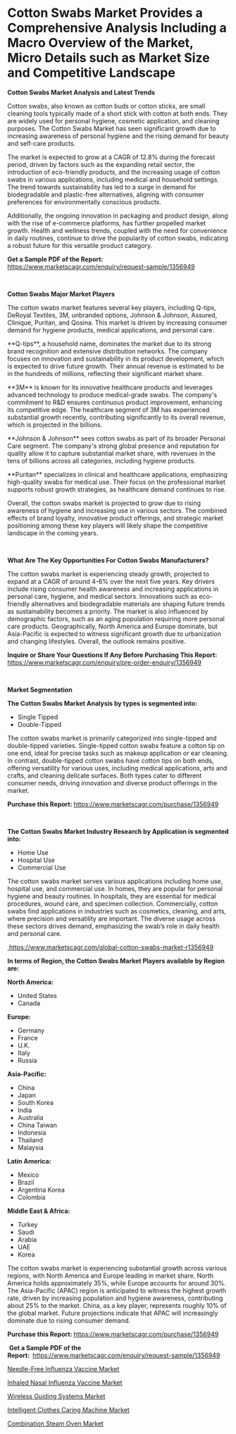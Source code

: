 <p><h1>Cotton Swabs Market Provides a Comprehensive Analysis Including a Macro Overview of the Market, Micro Details such as Market Size and Competitive Landscape</h1></p><p><strong>Cotton Swabs Market Analysis and Latest Trends</strong></p>
<p><p>Cotton swabs, also known as cotton buds or cotton sticks, are small cleaning tools typically made of a short stick with cotton at both ends. They are widely used for personal hygiene, cosmetic application, and cleaning purposes. The Cotton Swabs Market has seen significant growth due to increasing awareness of personal hygiene and the rising demand for beauty and self-care products. </p><p>The market is expected to grow at a CAGR of 12.8% during the forecast period, driven by factors such as the expanding retail sector, the introduction of eco-friendly products, and the increasing usage of cotton swabs in various applications, including medical and household settings. The trend towards sustainability has led to a surge in demand for biodegradable and plastic-free alternatives, aligning with consumer preferences for environmentally conscious products. </p><p>Additionally, the ongoing innovation in packaging and product design, along with the rise of e-commerce platforms, has further propelled market growth. Health and wellness trends, coupled with the need for convenience in daily routines, continue to drive the popularity of cotton swabs, indicating a robust future for this versatile product category.</p></p>
<p><strong>Get a Sample PDF of the Report:&nbsp;</strong> <a href="https://www.marketscagr.com/enquiry/request-sample/1356949?utm_campaign=2014&utm_medium=2&utm_source=Github&utm_content=ia&utm_term=05022025&utm_id=cotton-swabs">https://www.marketscagr.com/enquiry/request-sample/1356949</a></p>
<p>&nbsp;</p>
<p><strong>Cotton Swabs Major Market Players</strong></p>
<p><p>The cotton swabs market features several key players, including Q-tips, DeRoyal Textiles, 3M, unbranded options, Johnson & Johnson, Assured, Clinique, Puritan, and Qosina. This market is driven by increasing consumer demand for hygiene products, medical applications, and personal care.</p><p>**Q-tips**, a household name, dominates the market due to its strong brand recognition and extensive distribution networks. The company focuses on innovation and sustainability in its product development, which is expected to drive future growth. Their annual revenue is estimated to be in the hundreds of millions, reflecting their significant market share.</p><p>**3M** is known for its innovative healthcare products and leverages advanced technology to produce medical-grade swabs. The company's commitment to R&D ensures continuous product improvement, enhancing its competitive edge. The healthcare segment of 3M has experienced substantial growth recently, contributing significantly to its overall revenue, which is projected in the billions.</p><p>**Johnson & Johnson** sees cotton swabs as part of its broader Personal Care segment. The company's strong global presence and reputation for quality allow it to capture substantial market share, with revenues in the tens of billions across all categories, including hygiene products.</p><p>**Puritan** specializes in clinical and healthcare applications, emphasizing high-quality swabs for medical use. Their focus on the professional market supports robust growth strategies, as healthcare demand continues to rise.</p><p>Overall, the cotton swabs market is projected to grow due to rising awareness of hygiene and increasing use in various sectors. The combined effects of brand loyalty, innovative product offerings, and strategic market positioning among these key players will likely shape the competitive landscape in the coming years.</p></p>
<p>&nbsp;</p>
<p><strong>What Are The Key Opportunities For Cotton Swabs Manufacturers?</strong></p>
<p><p>The cotton swabs market is experiencing steady growth, projected to expand at a CAGR of around 4-6% over the next five years. Key drivers include rising consumer health awareness and increasing applications in personal care, hygiene, and medical sectors. Innovations such as eco-friendly alternatives and biodegradable materials are shaping future trends as sustainability becomes a priority. The market is also influenced by demographic factors, such as an aging population requiring more personal care products. Geographically, North America and Europe dominate, but Asia-Pacific is expected to witness significant growth due to urbanization and changing lifestyles. Overall, the outlook remains positive.</p></p>
<p><strong>Inquire or Share Your Questions If Any Before Purchasing This Report:</strong> <a href="https://www.marketscagr.com/enquiry/pre-order-enquiry/1356949?utm_campaign=2014&utm_medium=2&utm_source=Github&utm_content=ia&utm_term=05022025&utm_id=cotton-swabs">https://www.marketscagr.com/enquiry/pre-order-enquiry/1356949</a></p>
<p>&nbsp;</p>
<p><strong>Market Segmentation</strong></p>
<p><strong>The Cotton Swabs Market Analysis by types is segmented into:</strong></p>
<p><ul><li>Single Tipped</li><li>Double-Tipped</li></ul></p>
<p><p>The cotton swabs market is primarily categorized into single-tipped and double-tipped varieties. Single-tipped cotton swabs feature a cotton tip on one end, ideal for precise tasks such as makeup application or ear cleaning. In contrast, double-tipped cotton swabs have cotton tips on both ends, offering versatility for various uses, including medical applications, arts and crafts, and cleaning delicate surfaces. Both types cater to different consumer needs, driving innovation and diverse product offerings in the market.</p></p>
<p><strong>Purchase this Report:&nbsp;</strong><a href="https://www.marketscagr.com/purchase/1356949?utm_campaign=2014&utm_medium=2&utm_source=Github&utm_content=ia&utm_term=05022025&utm_id=cotton-swabs">https://www.marketscagr.com/purchase/1356949</a></p>
<p>&nbsp;</p>
<p><strong>The Cotton Swabs Market Industry Research by Application is segmented into:</strong></p>
<p><ul><li>Home Use</li><li>Hospital Use</li><li>Commercial Use</li></ul></p>
<p><p>The cotton swabs market serves various applications including home use, hospital use, and commercial use. In homes, they are popular for personal hygiene and beauty routines. In hospitals, they are essential for medical procedures, wound care, and specimen collection. Commercially, cotton swabs find applications in industries such as cosmetics, cleaning, and arts, where precision and versatility are important. The diverse usage across these sectors drives demand, emphasizing the swab’s role in daily health and personal care.</p></p>
<p><a href="https://www.marketscagr.com/global-cotton-swabs-market-r1356949?utm_campaign=2014&utm_medium=2&utm_source=Github&utm_content=ia&utm_term=05022025&utm_id=cotton-swabs">&nbsp;https://www.marketscagr.com/global-cotton-swabs-market-r1356949</a></p>
<p><strong>In terms of Region, the Cotton Swabs Market Players available by Region are:</strong></p>
<p>
    <p> <strong> North America: </strong>
        <ul>
            <li>United States</li>
            <li>Canada</li>
        </ul>
        </p> 
    <p> <strong> Europe: </strong>
        <ul>
            <li>Germany</li>
            <li>France</li>
            <li>U.K.</li>
            <li>Italy</li>
            <li>Russia</li>
        </ul>
        </p> 
    <p> <strong> Asia-Pacific: </strong>
        <ul>
            <li>China</li>
            <li>Japan</li>
            <li>South Korea</li>
            <li>India</li>
            <li>Australia</li>
            <li>China Taiwan</li>
            <li>Indonesia</li>
            <li>Thailand</li>
            <li>Malaysia</li>
        </ul>
        </p> 
    <p> <strong> Latin America: </strong>
        <ul>
            <li>Mexico</li>
            <li>Brazil</li>
            <li>Argentina Korea</li>
            <li>Colombia</li>
        </ul>
        </p> 
    <p> <strong> Middle East & Africa: </strong>
        <ul>
            <li>Turkey</li>
            <li>Saudi</li>
            <li>Arabia</li>
            <li>UAE</li>
            <li>Korea</li>
        </ul>
    </p>
    </p>
<p><p>The cotton swabs market is experiencing substantial growth across various regions, with North America and Europe leading in market share. North America holds approximately 35%, while Europe accounts for around 30%. The Asia-Pacific (APAC) region is anticipated to witness the highest growth rate, driven by increasing population and hygiene awareness, contributing about 25% to the market. China, as a key player, represents roughly 10% of the global market. Future projections indicate that APAC will increasingly dominate due to rising consumer demand.</p></p>
<p><strong>Purchase this Report: </strong><a href="https://www.marketscagr.com/purchase/1356949?utm_campaign=2014&utm_medium=2&utm_source=Github&utm_content=ia&utm_term=05022025&utm_id=cotton-swabs">https://www.marketscagr.com/purchase/1356949</a></p>
<p>&nbsp;<strong>Get a Sample PDF of the Report:&nbsp;&nbsp;</strong><a href="https://www.marketscagr.com/enquiry/request-sample/1356949?utm_campaign=2014&utm_medium=2&utm_source=Github&utm_content=ia&utm_term=05022025&utm_id=cotton-swabs">https://www.marketscagr.com/enquiry/request-sample/1356949</a></p>
<p><strong></strong></p>
<p><p><a href="https://www.linkedin.com/pulse/comprehensive-market-analysis-needle-free-influenza-vaccine-wb8rf?utm_campaign=2014&utm_medium=2&utm_source=Github&utm_content=ia&utm_term=05022025&utm_id=cotton-swabs">Needle-Free Influenza Vaccine Market</a></p><p><a href="https://www.linkedin.com/pulse/emerging-trends-inhaled-nasal-influenza-vaccine-market-global-rbgpf?utm_campaign=2014&utm_medium=2&utm_source=Github&utm_content=ia&utm_term=05022025&utm_id=cotton-swabs">Inhaled Nasal Influenza Vaccine Market</a></p><p><a href="https://www.linkedin.com/pulse/detailed-wireless-guiding-systems-market-study-116-cagr-growth-fwuuf?utm_campaign=2014&utm_medium=2&utm_source=Github&utm_content=ia&utm_term=05022025&utm_id=cotton-swabs">Wireless Guiding Systems Market</a></p><p><a href="https://www.linkedin.com/pulse/intelligent-clothes-caring-machine-market-dynamics-forecast-2025-vcwtf?utm_campaign=2014&utm_medium=2&utm_source=Github&utm_content=ia&utm_term=05022025&utm_id=cotton-swabs">Intelligent Clothes Caring Machine Market</a></p><p><a href="https://github.com/JosephineMcguire65/Market-Research-Report-List-1/blob/main/combination-steam-oven-market.md?utm_campaign=2014&utm_medium=2&utm_source=Github&utm_content=ia&utm_term=05022025&utm_id=cotton-swabs">Combination Steam Oven Market</a></p></p>